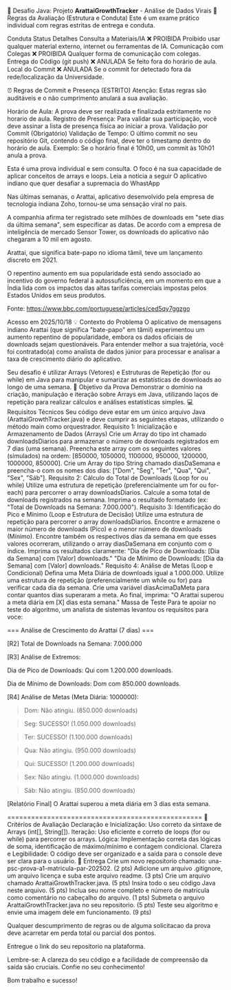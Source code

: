 📱 Desafio Java: 
Projeto **ArattaiGrowthTracker** - Análise de Dados Virais
🚨 Regras da Avaliação (Estrutura e Conduta)
Este é um exame prático individual com regras estritas de entrega e conduta.

Conduta
Status
Detalhes
Consulta a Materiais/IA
❌ PROIBIDA
Proibido usar qualquer material externo, internet ou ferramentas de IA.
Comunicação com Colegas
❌ PROIBIDA
Qualquer forma de comunicação com colegas.
Entrega do Código (git push)
❌ ANULADA
Se feito fora do horário de aula.
Local do Commit
❌ ANULADA
Se o commit for detectado fora da rede/localização da Universidade.



⏰ Regras de Commit e Presença (ESTRITO)
Atenção: Estas regras são auditáveis e o não cumprimento anulará a sua avaliação.

Horário de Aula: A prova deve ser realizada e finalizada estritamente no horario de aula.
Registro de Presença: Para validar sua participação, você deve assinar a lista de presença física ao iniciar a prova.
Validação por Commit (Obrigatório)
Validação de Tempo: O último commit no seu repositório Git, contendo o código final, deve ter o timestamp dentro do horário de aula.
Exemplo: Se o horário final é 10h00, um commit às 10h01 anula a prova.



Esta é uma prova individual e sem consulta. O foco é na sua capacidade de aplicar conceitos de arrays e loops.
Leia a noticia a seguir
O aplicativo indiano que quer desafiar a supremacia do WhastApp

Nas últimas semanas, o Arattai, aplicativo desenvolvido pela empresa de tecnologia indiana Zoho, tornou-se uma sensação viral no país.

A companhia afirma ter registrado sete milhões de downloads em "sete dias da última semana", sem especificar as datas. De acordo com a empresa de inteligência de mercado Sensor Tower, os downloads do aplicativo não chegaram a 10 mil em agosto.

Arattai, que significa bate-papo no idioma tâmil, teve um lançamento discreto em 2021.

O repentino aumento em sua popularidade está sendo associado ao incentivo do governo federal à autossuficiência, em um momento em que a Índia lida com os impactos das altas tarifas comerciais impostas pelos Estados Unidos em seus produtos.

Fonte: https://www.bbc.com/portuguese/articles/ced5qy7ggzgo 

Acesso em 2025/10/18
💡 Contexto do Problema
O aplicativo de mensagens indiano Arattai (que significa "bate-papo" em tâmil) experimentou um aumento repentino de popularidade, embora os dados oficiais de downloads sejam questionáveis. Para entender melhor a sua trajetória, você foi contratado(a) como analista de dados júnior para processar e analisar a taxa de crescimento diário do aplicativo.

Seu desafio é utilizar Arrays (Vetores) e Estruturas de Repetição (for ou while) em Java para manipular e sumarizar as estatísticas de downloads ao longo de uma semana.
🎯 Objetivo da Prova
Demonstrar o domínio na criação, manipulação e iteração sobre Arrays em Java, utilizando laços de repetição para realizar cálculos e análises estatísticas simples.
💻 Requisitos Técnicos
Seu código deve estar em um único arquivo Java (ArattaiGrowthTracker.java) e deve cumprir as seguintes etapas, utilizando o método main como orquestrador.
Requisito 1: Inicialização e Armazenamento de Dados (Arrays)
Crie um Array do tipo int chamado downloadsDiarios para armazenar o número de downloads registrados em 7 dias (uma semana).
Preencha este array com os seguintes valores (simulados) na ordem: [850000, 1050000, 1100000, 950000, 1200000, 1000000, 850000].
Crie um Array do tipo String chamado diasDaSemana e preencha-o com os nomes dos dias: ["Dom", "Seg", "Ter", "Qua", "Qui", "Sex", "Sáb"].
Requisito 2: Cálculo do Total de Downloads (Loop for ou while)
Utilize uma estrutura de repetição (preferencialmente um for ou for-each) para percorrer o array downloadsDiarios.
Calcule a soma total de downloads registrados na semana.
Imprima o resultado formatado (ex: "Total de Downloads na Semana: 7.000.000").
Requisito 3: Identificação do Pico e Mínimo (Loop e Estrutura de Decisão)
Utilize uma estrutura de repetição para percorrer o array downloadsDiarios.
Encontre e armazene o maior número de downloads (Pico) e o menor número de downloads (Mínimo).
Encontre também os respectivos dias da semana em que esses valores ocorreram, utilizando o array diasDaSemana em conjunto com o índice.
Imprima os resultados claramente:
"Dia de Pico de Downloads: [Dia da Semana] com [Valor] downloads."
"Dia de Mínimo de Downloads: [Dia da Semana] com [Valor] downloads."
Requisito 4: Análise de Metas (Loop e Condicional)
Defina uma Meta Diária de downloads igual a 1.000.000.
Utilize uma estrutura de repetição (preferencialmente um while ou for) para verificar cada dia da semana.
Crie uma variável diasAcimaDaMeta para contar quantos dias superaram a meta.
Ao final, imprima: "O Arattai superou a meta diária em [X] dias esta semana."
Massa de Teste
Para te apoiar no teste do algoritmo, um analista de sistemas levantou os requisitos para voce:

=== Análise de Crescimento do Arattai (7 dias) ===

[R2] Total de Downloads na Semana: 7.000.000

[R3] Análise de Extremos:

Dia de Pico de Downloads: Qui com 1.200.000 downloads.

Dia de Mínimo de Downloads: Dom com 850.000 downloads.

[R4] Análise de Metas (Meta Diária: 1000000):

  > Dom: Não atingiu. (850.000 downloads)

  > Seg: SUCESSO! (1.050.000 downloads)

  > Ter: SUCESSO! (1.100.000 downloads)

  > Qua: Não atingiu. (950.000 downloads)

  > Qui: SUCESSO! (1.200.000 downloads)

  > Sex: Não atingiu. (1.000.000 downloads)

  > Sáb: Não atingiu. (850.000 downloads)

[Relatório Final] O Arattai superou a meta diária em 3 dias esta semana.

=================================================
🌟 Critérios de Avaliação
Declaração e Inicialização: Uso correto da sintaxe de Arrays (int[], String[]).
Iteração: Uso eficiente e correto de loops (for ou while) para percorrer os arrays.
Lógica: Implementação correta das lógicas de soma, identificação de máximo/mínimo e contagem condicional.
Clareza e Legibilidade: O código deve ser organizado e a saída para o console deve ser clara para o usuário.
📝 Entrega
Crie um novo repositorio chamado: una-psc-prova-a1-matricula-par-202502. (2 pts)
Adicione um arquivo .gitignore, um arquivo licença e suba este arquivo readme. (3 pts)
Crie um arquivo chamado ArattaiGrowthTracker.java. (5 pts)
Insira todo o seu código Java neste arquivo. (5 pts)
Inclua seu nome completo e número de matrícula como comentário no cabeçalho do arquivo. (1 pts)
Submeta o arquivo ArattaiGrowthTracker.java no seu repositorio. (5 pts)
Teste seu algoritmo e envie uma imagem dele em funcionamento. (9 pts)

Qualquer descumprimento de regras ou de alguma solicitacao da prova deve acarretar em perda total ou parcial dos pontos.

Entregue o link do seu repositorio na plataforma.

Lembre-se: A clareza do seu código e a facilidade de compreensão da saída são cruciais. Confie no seu conhecimento!

Bom trabalho e sucesso!




